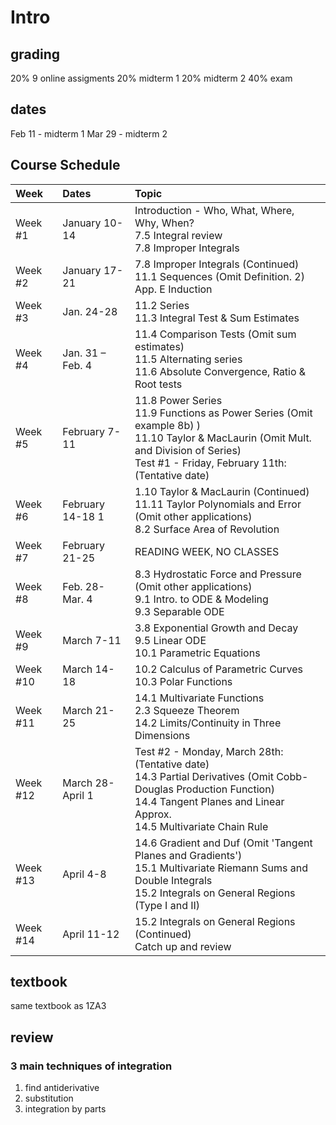 # Intro

## grading
20% 9 online assigments
20% midterm 1
20% midterm 2
40% exam

## dates
Feb 11 - midterm 1
Mar 29 - midterm 2

## Course Schedule

Week |Dates |Topic 
:--- |:--- | :--- 
Week #1 | January 10-14 | Introduction - Who, What, Where, Why, When? <br>7.5 Integral review <br> 7.8 Improper Integrals 
Week #2 | January 17-21 |7.8 Improper Integrals (Continued) <br>11.1 Sequences (Omit Definition. 2)<br> App. E Induction 
Week #3 | Jan. 24-28 |11.2 Series <br> 11.3 Integral Test & Sum Estimates 
Week #4 | Jan. 31 – Feb. 4 |11.4 Comparison Tests (Omit sum estimates)<br> 11.5 Alternating series <br>11.6 Absolute Convergence, Ratio & Root tests 
Week #5 | February 7-11 |11.8 Power Series <br> 11.9 Functions as Power Series (Omit example 8b) ) <br> 11.10 Taylor & MacLaurin (Omit Mult. and Division of Series) <br> Test #1 - Friday, February 11th: (Tentative date) 
Week #6 | February 14-18 1|1.10 Taylor & MacLaurin (Continued) <br> 11.11 Taylor Polynomials and Error (Omit other applications) <br> 8.2 Surface Area of Revolution 
Week #7 | February 21-25 |READING WEEK, NO CLASSES 
Week #8 | Feb. 28-Mar. 4 |8.3 Hydrostatic Force and Pressure (Omit other applications)  <br>9.1 Intro. to ODE & Modeling <br> 9.3 Separable ODE 
Week #9 | March 7-11 |3.8 Exponential Growth and Decay <br>9.5 Linear ODE <br>10.1 Parametric Equations 
Week #10 | March 14-18 |10.2 Calculus of Parametric Curves <br> 10.3 Polar Functions 
Week #11 | March 21-25 |14.1 Multivariate Functions <br> 2.3 Squeeze Theorem <br> 14.2 Limits/Continuity in Three Dimensions 
Week #12 | March 28-April 1 |Test #2 - Monday, March 28th: (Tentative date) <br>  14.3 Partial Derivatives (Omit Cobb-Douglas Production Function) <br> 14.4 Tangent Planes and Linear Approx. <br> 14.5 Multivariate Chain Rule 
Week #13 | April 4-8 |14.6 Gradient and Duf  (Omit 'Tangent Planes and Gradients') <br> 15.1 Multivariate Riemann Sums and Double Integrals <br> 15.2 Integrals on General Regions (Type I and II) 
Week #14 | April 11-12 |15.2 Integrals on General Regions (Continued) <br> Catch up and review 


## textbook
same textbook as 1ZA3

## review

### 3 main techniques of integration
1. find antiderivative
2. substitution
3. integration by parts